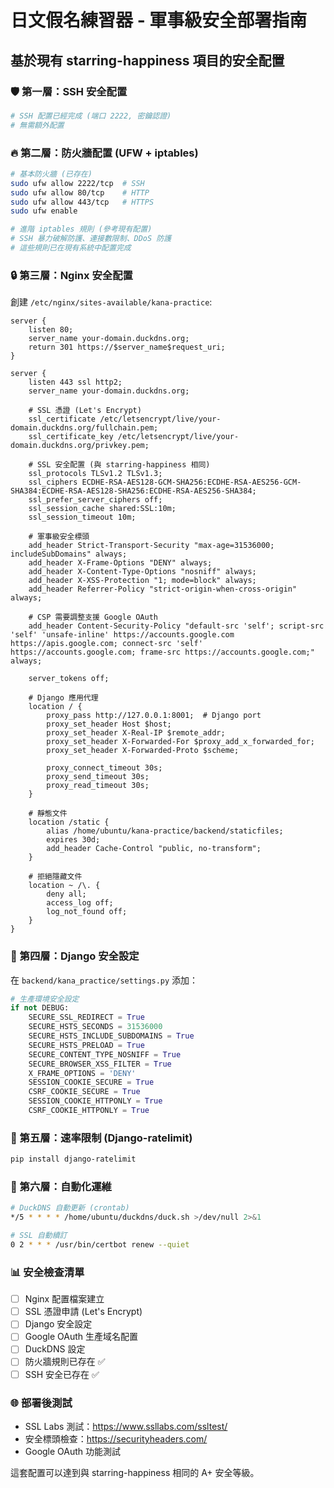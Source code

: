 # 日文假名練習器 - 軍事級安全部署指南

## 基於現有 starring-happiness 項目的安全配置

### 🛡️ 第一層：SSH 安全配置
```bash
# SSH 配置已經完成 (端口 2222, 密鑰認證)
# 無需額外配置
```

### 🔥 第二層：防火牆配置 (UFW + iptables)
```bash
# 基本防火牆 (已存在)
sudo ufw allow 2222/tcp  # SSH
sudo ufw allow 80/tcp    # HTTP  
sudo ufw allow 443/tcp   # HTTPS
sudo ufw enable

# 進階 iptables 規則 (參考現有配置)
# SSH 暴力破解防護、連接數限制、DDoS 防護
# 這些規則已在現有系統中配置完成
```

### 🔒 第三層：Nginx 安全配置
創建 `/etc/nginx/sites-available/kana-practice`:

```nginx
server {
    listen 80;
    server_name your-domain.duckdns.org;
    return 301 https://$server_name$request_uri;
}

server {
    listen 443 ssl http2;
    server_name your-domain.duckdns.org;
    
    # SSL 憑證 (Let's Encrypt)
    ssl_certificate /etc/letsencrypt/live/your-domain.duckdns.org/fullchain.pem;
    ssl_certificate_key /etc/letsencrypt/live/your-domain.duckdns.org/privkey.pem;
    
    # SSL 安全配置 (與 starring-happiness 相同)
    ssl_protocols TLSv1.2 TLSv1.3;
    ssl_ciphers ECDHE-RSA-AES128-GCM-SHA256:ECDHE-RSA-AES256-GCM-SHA384:ECDHE-RSA-AES128-SHA256:ECDHE-RSA-AES256-SHA384;
    ssl_prefer_server_ciphers off;
    ssl_session_cache shared:SSL:10m;
    ssl_session_timeout 10m;
    
    # 軍事級安全標頭
    add_header Strict-Transport-Security "max-age=31536000; includeSubDomains" always;
    add_header X-Frame-Options "DENY" always;
    add_header X-Content-Type-Options "nosniff" always;
    add_header X-XSS-Protection "1; mode=block" always;
    add_header Referrer-Policy "strict-origin-when-cross-origin" always;
    
    # CSP 需要調整支援 Google OAuth
    add_header Content-Security-Policy "default-src 'self'; script-src 'self' 'unsafe-inline' https://accounts.google.com https://apis.google.com; connect-src 'self' https://accounts.google.com; frame-src https://accounts.google.com;" always;
    
    server_tokens off;
    
    # Django 應用代理
    location / {
        proxy_pass http://127.0.0.1:8001;  # Django port
        proxy_set_header Host $host;
        proxy_set_header X-Real-IP $remote_addr;
        proxy_set_header X-Forwarded-For $proxy_add_x_forwarded_for;
        proxy_set_header X-Forwarded-Proto $scheme;
        
        proxy_connect_timeout 30s;
        proxy_send_timeout 30s;
        proxy_read_timeout 30s;
    }
    
    # 靜態文件
    location /static {
        alias /home/ubuntu/kana-practice/backend/staticfiles;
        expires 30d;
        add_header Cache-Control "public, no-transform";
    }
    
    # 拒絕隱藏文件
    location ~ /\. {
        deny all;
        access_log off;
        log_not_found off;
    }
}
```

### 🔐 第四層：Django 安全設定
在 `backend/kana_practice/settings.py` 添加：

```python
# 生產環境安全設定
if not DEBUG:
    SECURE_SSL_REDIRECT = True
    SECURE_HSTS_SECONDS = 31536000
    SECURE_HSTS_INCLUDE_SUBDOMAINS = True
    SECURE_HSTS_PRELOAD = True
    SECURE_CONTENT_TYPE_NOSNIFF = True
    SECURE_BROWSER_XSS_FILTER = True
    X_FRAME_OPTIONS = 'DENY'
    SESSION_COOKIE_SECURE = True
    CSRF_COOKIE_SECURE = True
    SESSION_COOKIE_HTTPONLY = True
    CSRF_COOKIE_HTTPONLY = True
```

### 🚫 第五層：速率限制 (Django-ratelimit)
```bash
pip install django-ratelimit
```

### 🔄 第六層：自動化運維
```bash
# DuckDNS 自動更新 (crontab)
*/5 * * * * /home/ubuntu/duckdns/duck.sh >/dev/null 2>&1

# SSL 自動續訂
0 2 * * * /usr/bin/certbot renew --quiet
```

### 📊 安全檢查清單
- [ ] Nginx 配置檔案建立
- [ ] SSL 憑證申請 (Let's Encrypt)
- [ ] Django 安全設定
- [ ] Google OAuth 生產域名配置
- [ ] DuckDNS 設定
- [ ] 防火牆規則已存在 ✅
- [ ] SSH 安全已存在 ✅

### 🌐 部署後測試
- SSL Labs 測試：https://www.ssllabs.com/ssltest/
- 安全標頭檢查：https://securityheaders.com/
- Google OAuth 功能測試

這套配置可以達到與 starring-happiness 相同的 A+ 安全等級。